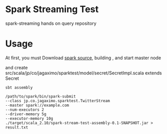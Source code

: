 Spark Streaming Test
===================

spark-streaming hands on query repository

# Usage

At first, you must Download [spark source](https://github.com/apache/spark), building , and start master node


and create src/scala/jp/co/jagaximo/sparktest/model/secret/SecretImpl.scala extends Secret

```
sbt assembly

/path/to/spark/bin/spark-submit
--class jp.co.jagaximo.sparktest.TwitterStream
--master spark://example.com
--num-executors 2
--driver-memory 5g
--executor-memory 10g
./target/scala_2.10/spark-stream-test-assembly-0.1-SNAPSHOT.jar > result.txt

```


